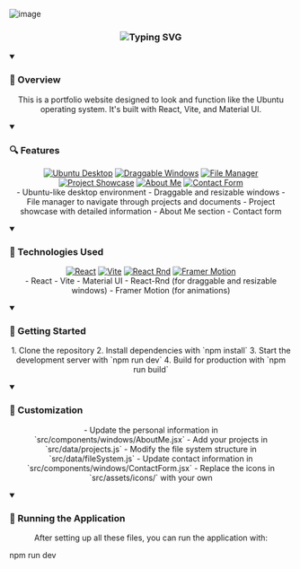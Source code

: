 
![image](https://github.com/user-attachments/assets/cd209aaa-3de4-4798-a7a1-d28597e7b78c)


<div align="center">
  <h3>
    <img src="https://readme-typing-svg.herokuapp.com?font=Fira+Code&weight=500&size=25&pause=1000&color=00E7FF&center=true&vCenter=true&random=false&width=435&lines=Features;Technologies%20Used;Getting%20Started;Customization;License" alt="Typing SVG" />
  </h3>
</div>

<details open>
<summary><h3>📄 Overview</h3></summary>
<p align="center">
  This is a portfolio website designed to look and function like the Ubuntu operating system. It's built with React, Vite, and Material UI.
</p>
</details>

<details open>
<summary><h3>🔍 Features</h3></summary>
<p align="center">
  <a href="#"><img src="https://img.shields.io/badge/Ubuntu%20Desktop-007ACC?style=for-the-badge&logo=ubuntu&logoColor=white" alt="Ubuntu Desktop"/></a>
  <a href="#"><img src="https://img.shields.io/badge/Draggable%20Windows-4CAF50?style=for-the-badge&logo=window&logoColor=white" alt="Draggable Windows"/></a>
  <a href="#"><img src="https://img.shields.io/badge/File%20Manager-FF9800?style=for-the-badge&logo=file&logoColor=white" alt="File Manager"/></a>
  <a href="#"><img src="https://img.shields.io/badge/Project%20Showcase-8BC34A?style=for-the-badge&logo=project&logoColor=white" alt="Project Showcase"/></a>
  <a href="#"><img src="https://img.shields.io/badge/About%20Me-2196F3?style=for-the-badge&logo=about&logoColor=white" alt="About Me"/></a>
  <a href="#"><img src="https://img.shields.io/badge/Contact%20Form-9C27B0?style=for-the-badge&logo=contact&logoColor=white" alt="Contact Form"/></a>
  <br>
  - Ubuntu-like desktop environment
  - Draggable and resizable windows
  - File manager to navigate through projects and documents
  - Project showcase with detailed information
  - About Me section
  - Contact form
</p>
</details>

<details open>
<summary><h3>🔧 Technologies Used</h3></summary>
<p align="center">
  <a href="#"><img src="https://img.shields.io/badge/React-61DAFB?style=for-the-badge&logo=react&logoColor=black" alt="React"/></a>
  <a href="#"><img src="https://img.shields.io/badge/Vite-646CFF?style=for-the-badge&logo=vite&logoColor=white" alt="Vite"/></a>
  <a href="#"><img src="https://img.shields.io/badge/React%20Rnd-34A85A?style=for-the-badge&logo=react-rnd&logoColor=white" alt="React Rnd"/></a>
  <a href="#"><img src="https://img.shields.io/badge/Framer%20Motion-0055FF?style=for-the-badge&logo=framer-motion&logoColor=white" alt="Framer Motion"/></a>
  <br>
  - React
  - Vite
  - Material UI
  - React-Rnd (for draggable and resizable windows)
  - Framer Motion (for animations)
</p>
</details>

<details open>
<summary><h3>🚀 Getting Started</h3></summary>
<p align="center">
  1. Clone the repository
  2. Install dependencies with `npm install`
  3. Start the development server with `npm run dev`
  4. Build for production with `npm run build`
</p>
</details>

<details open>

<summary><h3>🎨 Customization</h3></summary>
<p align="center">
  - Update the personal information in `src/components/windows/AboutMe.jsx`
  - Add your projects in `src/data/projects.js`
  - Modify the file system structure in `src/data/fileSystem.js`
  - Update contact information in `src/components/windows/ContactForm.jsx`
  - Replace the icons in `src/assets/icons/` with your own
</p>
</details>



<details open>
<summary><h3>🚀 Running the Application</h3></summary>
<p align="center">
  After setting up all these files, you can run the application with:
  
npm run dev

</p>
</details>

